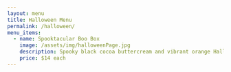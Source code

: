 ```yaml
---
layout: menu
title: Halloween Menu
permalink: /halloween/
menu_items:
  - name: Spooktacular Boo Box
    image: /assets/img/halloweenPage.jpg
    description: Spooky black cocoa buttercream and vibrant orange Halloween Oreos are the stars of this spooktacular Boo Box.
    price: $14 each
---
```

